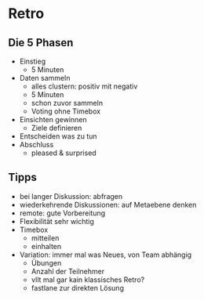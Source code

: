 # Retro

## Die 5 Phasen

- Einstieg
	- 5 Minuten
- Daten sammeln
	- alles clustern: positiv mit negativ
	- 5 Minuten
	- schon zuvor sammeln
	- Voting ohne Timebox
- Einsichten gewinnen
	- Ziele definieren
- Entscheiden was zu tun
- Abschluss
	- pleased & surprised

## Tipps

- bei langer Diskussion: abfragen
- wiederkehrende Diskussionen: auf Metaebene denken
- remote: gute Vorbereitung
- Flexibilität sehr wichtig
- Timebox
	- mitteilen
	- einhalten
- Variation: immer mal was Neues, von Team abhängig
	- Übungen
	- Anzahl der Teilnehmer
	- vllt mal gar kain klassisches Retro?
	- fastlane zur direkten Lösung
